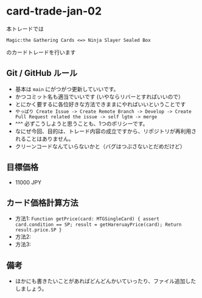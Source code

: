 # card-trade-jan-02

本トレードでは

`Magic:the Gathering Cards <=> Ninja Slayer Sealed Box`

のカードトレードを行います

## Git / GitHub ルール

- 基本は `main` にがつがつ更新していいです。
- かつコミット名も適当でいいです (いやならリバーとすればいいので）
- とにかく要するに各位好きな方法できままにやればいいということです
- `やっぱり Create Issue -> Create Remote Branch -> Develop -> Create Pull Request related the issue -> self lgtm -> merge`
- ^^^ 必ずこうしようと思うことも、1つのポリシーです。
- なにぜ今回、目的は、トレード内容の成立ですから、リポジトリが再利用されることはありません。
- クリーンコードなんていらないかと（バグはつぶさないとだめだけど）

## 目標価格
- 11000 JPY

## カード価格計算方法
- 方法1: `Function getPrice(card: MTGSingleCard) { assert card.condition == SP; result = getHareruayPrice(card); Return result.price.SP }`
- 方法2:
- 方法3:

## 備考

- ほかにも書きたいことがあればどんどんかいていったり、ファイル追加したしましょう。
